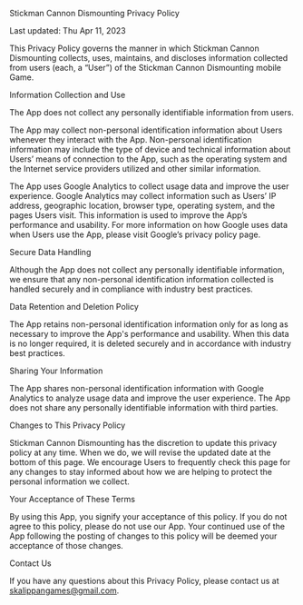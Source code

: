Stickman Cannon Dismounting Privacy Policy

Last updated: Thu Apr 11, 2023

This Privacy Policy governs the manner in which Stickman Cannon Dismounting collects, uses, maintains, and discloses information collected from users (each, a “User”) of the Stickman Cannon Dismounting mobile Game.

Information Collection and Use

The App does not collect any personally identifiable information from users.

The App may collect non-personal identification information about Users whenever they interact with the App. Non-personal identification information may include the type of device and technical information about Users’ means of connection to the App, such as the operating system and the Internet service providers utilized and other similar information.

The App uses Google Analytics to collect usage data and improve the user experience. Google Analytics may collect information such as Users’ IP address, geographic location, browser type, operating system, and the pages Users visit. This information is used to improve the App’s performance and usability. For more information on how Google uses data when Users use the App, please visit Google’s privacy policy page.

Secure Data Handling

Although the App does not collect any personally identifiable information, we ensure that any non-personal identification information collected is handled securely and in compliance with industry best practices.

Data Retention and Deletion Policy

The App retains non-personal identification information only for as long as necessary to improve the App's performance and usability. When this data is no longer required, it is deleted securely and in accordance with industry best practices.

Sharing Your Information

The App shares non-personal identification information with Google Analytics to analyze usage data and improve the user experience. The App does not share any personally identifiable information with third parties.

Changes to This Privacy Policy

Stickman Cannon Dismounting has the discretion to update this privacy policy at any time. When we do, we will revise the updated date at the bottom of this page. We encourage Users to frequently check this page for any changes to stay informed about how we are helping to protect the personal information we collect.

Your Acceptance of These Terms

By using this App, you signify your acceptance of this policy. If you do not agree to this policy, please do not use our App. Your continued use of the App following the posting of changes to this policy will be deemed your acceptance of those changes.

Contact Us

If you have any questions about this Privacy Policy, please contact us at skalippangames@gmail.com.
